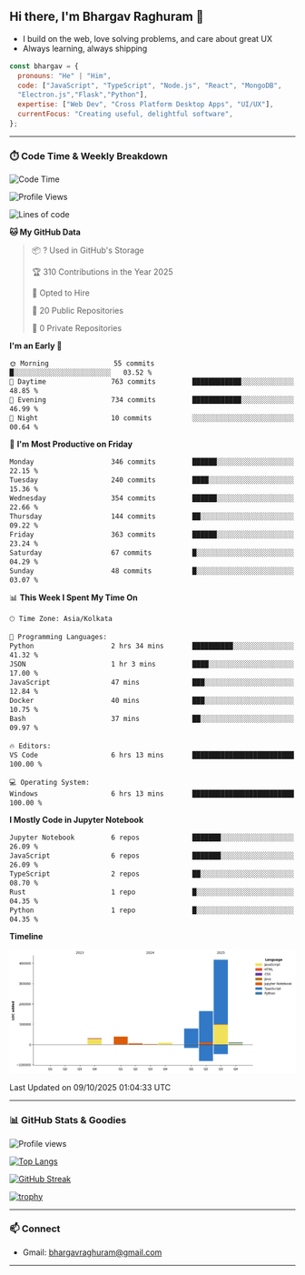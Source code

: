 ## Hi there, I'm Bhargav Raghuram 👋

- I build on the web, love solving problems, and care about great UX
- Always learning, always shipping

```js
const bhargav = {
  pronouns: "He" | "Him",
  code: ["JavaScript", "TypeScript", "Node.js", "React", "MongoDB",
  "Electron.js","Flask","Python"],
  expertise: ["Web Dev", "Cross Platform Desktop Apps", "UI/UX"],
  currentFocus: "Creating useful, delightful software",
};
```

---

### ⏱️ Code Time & Weekly Breakdown
<!--START_SECTION:waka-->
![Code Time](http://img.shields.io/badge/Code%20Time-55%20hrs%2043%20mins-blue)

![Profile Views](http://img.shields.io/badge/Profile%20Views-19-blue)

![Lines of code](https://img.shields.io/badge/From%20Hello%20World%20I%27ve%20Written-751.2%20thousand%20lines%20of%20code-blue)

**🐱 My GitHub Data** 

> 📦 ? Used in GitHub's Storage 
 > 
> 🏆 310 Contributions in the Year 2025
 > 
> 💼 Opted to Hire
 > 
> 📜 20 Public Repositories 
 > 
> 🔑 0 Private Repositories 
 > 
**I'm an Early 🐤** 

```text
🌞 Morning                55 commits          █░░░░░░░░░░░░░░░░░░░░░░░░   03.52 % 
🌆 Daytime                763 commits         ████████████░░░░░░░░░░░░░   48.85 % 
🌃 Evening                734 commits         ████████████░░░░░░░░░░░░░   46.99 % 
🌙 Night                  10 commits          ░░░░░░░░░░░░░░░░░░░░░░░░░   00.64 % 
```
📅 **I'm Most Productive on Friday** 

```text
Monday                   346 commits         ██████░░░░░░░░░░░░░░░░░░░   22.15 % 
Tuesday                  240 commits         ████░░░░░░░░░░░░░░░░░░░░░   15.36 % 
Wednesday                354 commits         ██████░░░░░░░░░░░░░░░░░░░   22.66 % 
Thursday                 144 commits         ██░░░░░░░░░░░░░░░░░░░░░░░   09.22 % 
Friday                   363 commits         ██████░░░░░░░░░░░░░░░░░░░   23.24 % 
Saturday                 67 commits          █░░░░░░░░░░░░░░░░░░░░░░░░   04.29 % 
Sunday                   48 commits          █░░░░░░░░░░░░░░░░░░░░░░░░   03.07 % 
```


📊 **This Week I Spent My Time On** 

```text
🕑︎ Time Zone: Asia/Kolkata

💬 Programming Languages: 
Python                   2 hrs 34 mins       ██████████░░░░░░░░░░░░░░░   41.32 % 
JSON                     1 hr 3 mins         ████░░░░░░░░░░░░░░░░░░░░░   17.00 % 
JavaScript               47 mins             ███░░░░░░░░░░░░░░░░░░░░░░   12.84 % 
Docker                   40 mins             ███░░░░░░░░░░░░░░░░░░░░░░   10.75 % 
Bash                     37 mins             ██░░░░░░░░░░░░░░░░░░░░░░░   09.97 % 

🔥 Editors: 
VS Code                  6 hrs 13 mins       █████████████████████████   100.00 % 

💻 Operating System: 
Windows                  6 hrs 13 mins       █████████████████████████   100.00 % 
```

**I Mostly Code in Jupyter Notebook** 

```text
Jupyter Notebook         6 repos             ███████░░░░░░░░░░░░░░░░░░   26.09 % 
JavaScript               6 repos             ███████░░░░░░░░░░░░░░░░░░   26.09 % 
TypeScript               2 repos             ██░░░░░░░░░░░░░░░░░░░░░░░   08.70 % 
Rust                     1 repo              █░░░░░░░░░░░░░░░░░░░░░░░░   04.35 % 
Python                   1 repo              █░░░░░░░░░░░░░░░░░░░░░░░░   04.35 % 
```



**Timeline**

![Lines of Code chart](https://raw.githubusercontent.com/BhargavRaghuram/BhargavRaghuram/master/assets/bar_graph.png)


 Last Updated on 09/10/2025 01:04:33 UTC
<!--END_SECTION:waka-->

---

### 📊 GitHub Stats & Goodies

![Profile views](https://komarev.com/ghpvc/?username=BhargavRaghuram)

[![Top Langs](https://github-readme-stats.vercel.app/api/top-langs/?username=BhargavRaghuram&layout=compact)](https://github.com/anuraghazra/github-readme-stats)

[![GitHub Streak](https://streak-stats.demolab.com?user=BhargavRaghuram)](https://github.com/DenverCoder1/github-readme-streak-stats)

[![trophy](https://github-profile-trophy.vercel.app/?username=BhargavRaghuram&theme=algolia&no-frame=true&column=4)](https://github.com/ryo-ma/github-profile-trophy)

---

### 📫 Connect
- Gmail: bhargavraghuram@gmail.com

---



